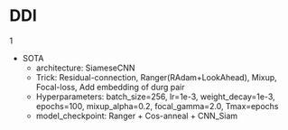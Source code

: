 # DDI
1

- SOTA
  - architecture: SiameseCNN
  - Trick: Residual-connection, Ranger(RAdam+LookAhead), Mixup, Focal-loss, Add embedding of durg pair 
  - Hyperparameters: batch_size=256, lr=1e-3, weight_decay=1e-3, epochs=100, mixup_alpha=0.2, focal_gamma=2.0, Tmax=epochs
  - model_checkpoint: Ranger + Cos-anneal + CNN_Siam